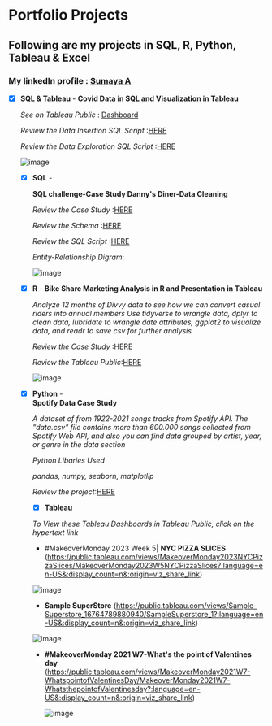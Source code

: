 # Portfolio Projects 

## Following are my projects in SQL, R, Python, Tableau & Excel
### **My linkedln profile** : [Sumaya A](https://www.linkedin.com/in/sumaya-abdullathif)

- [x] **SQL & Tableau** -
     **Covid Data in SQL and Visualization in Tableau**
     
     *See on Tableau Public* : [Dashboard](https://public.tableau.com/app/profile/sumaya.abdullathif/viz/CovidDasboard_16760608598840/Dashboard1)
     
     *Review the Data Insertion SQL Script* :[HERE](https://github.com/Sumaya524/CovidProjects/blob/main/CovidQuery.sql) 
     
     *Review the Data Exploration SQL Script* :[HERE](https://github.com/Sumaya524/Tableau-Dashboard/blob/main/Covid%20TableauQuery.sql)
     
   ![image](https://user-images.githubusercontent.com/124743857/218828155-08f56645-3be4-48f3-94c9-d4eb2847442e.png)
      
  - [x] **SQL** -
  
       **SQL challenge-Case Study Danny's Diner-Data Cleaning**
         
       *Review the Case Study* :[HERE](https://github.com/Sumaya524/SQL-Challenge-Case-Study-1-Diner-danny-s)
          
       *Review the Schema* :[HERE](https://github.com/Sumaya524/SQL-Challenge-Case-Study-1-Diner-danny-s/blob/main/schema_sql.sql)
       
       *Review the SQL Script* :[HERE](https://github.com/Sumaya524/SQL-Challenge-Case-Study-1-Diner-danny-s/blob/main/sql_query.sql)
         
       *Entity-Relationship Digram*: 
       
       ![image](https://user-images.githubusercontent.com/124743857/218839952-002787e2-3ff3-4c84-baab-8ef05a97e799.png)
            
            

            
        
   - [x] **R** -
       **Bike Share Marketing Analysis in R and Presentation in Tableau**
   
        *Analyze 12 months of Divvy data to see how we can convert casual riders into annual members*
        *Use tidyverse to wrangle data, dplyr to clean data, lubridate to wrangle date attributes, ggplot2 to visualize data, and readr to save csv for further analysis*
        
        *Review the Case Study* :[HERE](https://github.com/Sumaya524/Cyclistic-Bike-Share-Analyis---Google-Data-analyti/blob/main/cyclistic-bike-share-analyis-google-data-analyti.ipynb)
        
        *Review the Tableau Public*:[HERE](https://github.com/Sumaya524/Cyclistic-Bike-Share-Analyis---Google-Data-analyti/blob/main/Bike%20share.png)
        
        
        ![image](https://user-images.githubusercontent.com/124743857/218839484-3e82548a-1a5d-4e45-b08f-4f5b4ab8b178.png)
        
        
        
    - [x] **Python** -   
          **Spotify Data Case Study**
          
         *A dataset of from 1922-2021 songs tracks from Spotify API. The "data.csv" file contains more than 600.000 songs collected from Spotify Web API, and also you can find data grouped by artist, year, or genre in the data section*
         
         *Python Libaries Used*
         
         *pandas, numpy, seaborn, matplotlip*
         
         *Review the project*:[HERE](https://github.com/Sumaya524/Spotify/blob/main/spotify-datasets.ipynb)
         
         
         
       - [x] **Tableau**
   
        *To View these Tableau Dashboards in Tableau Public, click on the hypertext link*
        
        * #MakeoverMonday 2023 Week 5| **NYC PIZZA SLICES**
               (https://public.tableau.com/views/MakeoverMonday2023NYCPizzaSlices/MakeoverMonday2023W5NYCPizzaSlices?:language=en-US&:display_count=n&:origin=viz_share_link)
              
         ![image](https://user-images.githubusercontent.com/124743857/218858842-ce222c3b-37bf-414f-8152-9f73ada75873.png)
         
         
       *  **Sample SuperStore**
             (https://public.tableau.com/views/Sample-Superstore_16764789880940/SampleSuperstore_1?:language=en-US&:display_count=n&:origin=viz_share_link)
              
         ![image](https://user-images.githubusercontent.com/124743857/219120912-e6637f2a-d20c-45c3-8a37-7a7fd5547e7a.png)
         
         
         
       * **#MakeoverMonday 2021 W7-What's the point of Valentines day**
            (https://public.tableau.com/views/MakeoverMonday2021W7-WhatspointofValentinesDay/MakeoverMonday2021W7-WhatsthepointofValentinesday?:language=en-US&:display_count=n&:origin=viz_share_link)
            
          ![image](https://user-images.githubusercontent.com/124743857/219139361-e33c078e-303c-4cb6-b238-f669d2733273.png)

            
            

        
          
        
      
      
   
   
         
          
           
        
      
       
       
       
    


       
    








